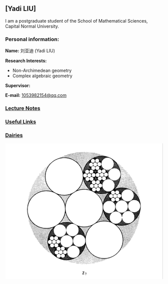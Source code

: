 ## [Yadi LIU]
I am a postgraduate student of the School of Mathematical Sciences, Capital Normal University.

### Personal information:

**Name:** 刘亚迪 (Yadi LIU)

**Research Interests:** 
* Non-Archimedean geometry
* Complex algebraic geometry

**Supervisor:** 

**E-mail:** 1053982154@qq.com

### [Lecture Notes](https://artinkevin.github.io/notes/)
### [Useful Links](https://artinkevin.github.io/Links/)
### [Dairies](https://artinkevin.github.io/Dairies/)

![图片](https://raw.githubusercontent.com/ArtinKevin/homepage/main/p-adic.png)

